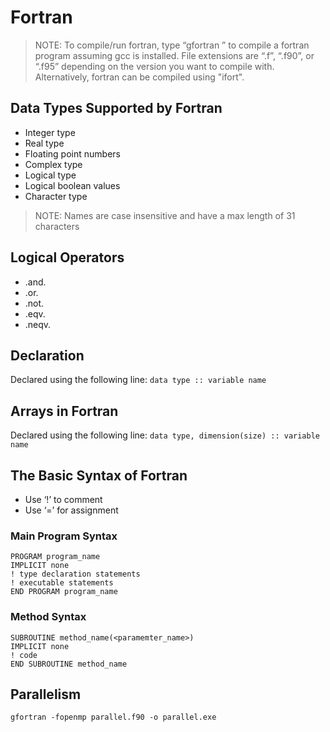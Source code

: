 # Fortran

> NOTE: To compile/run fortran, type “gfortran <filename>” to compile a fortran program assuming gcc is installed. File extensions are “.f”, “.f90”, or “.f95” depending on the version you want to compile with. Alternatively, fortran can be compiled using "ifort".

## Data Types Supported by Fortran
* Integer type
* Real type
* Floating point numbers
* Complex type
* Logical type
* Logical boolean values
* Character type
> NOTE: Names are case insensitive and have a max length of 31 characters

## Logical Operators
* .and.
* .or.
* .not.
* .eqv.
* .neqv.

## Declaration
Declared using the following line:
`data type :: variable name`

## Arrays in Fortran
Declared using the following line:
`data type, dimension(size) :: variable name`

## The Basic Syntax of Fortran
* Use ‘!’ to comment
* Use ‘=’ for assignment

### Main Program Syntax
```
PROGRAM program_name
IMPLICIT none      
! type declaration statements      
! executable statements  
END PROGRAM program_name
```
### Method Syntax
```
SUBROUTINE method_name(<paramemter_name>)
IMPLICIT none
! code
END SUBROUTINE method_name
```

## Parallelism

`gfortran -fopenmp parallel.f90 -o parallel.exe`

